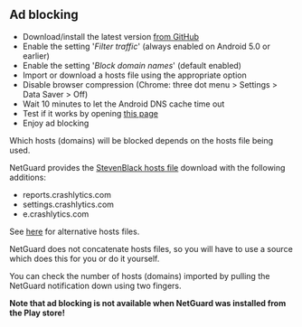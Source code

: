 Ad blocking
-----------

* Download/install the latest version [from GitHub](https://github.com/M66B/NetGuard/releases)
* Enable the setting '*Filter traffic*' (always enabled on Android 5.0 or earlier)
* Enable the setting '*Block domain names*' (default enabled)
* Import or download a hosts file using the appropriate option
* Disable browser compression (Chrome: three dot menu > Settings > Data Saver > Off)
* Wait 10 minutes to let the Android DNS cache time out
* Test if it works by opening [this page](http://www.netguard.me/test)
* Enjoy ad blocking


Which hosts (domains) will be blocked depends on the hosts file being used.

NetGuard provides the [StevenBlack hosts file](https://github.com/StevenBlack/hosts) download with the following additions:

* reports.crashlytics.com
* settings.crashlytics.com
* e.crashlytics.com

See [here](https://github.com/M66B/NetGuard/issues/277) for alternative hosts files.

NetGuard does not concatenate hosts files, so you will have to use a source which does this for you or do it yourself.

You can check the number of hosts (domains) imported by pulling the NetGuard notification down using two fingers.

**Note that ad blocking is not available when NetGuard was installed from the Play store!**
